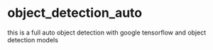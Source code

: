 # object_detection_auto
this is a full auto object detection with google tensorflow and object detection models
